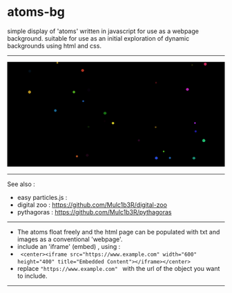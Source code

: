 # atoms-bg

simple display of 'atoms' written in javascript for use as a webpage background.
suitable for use as an initial exploration of dynamic backgrounds using html and css.
**************************************************************************************************
![Alt Text](atoms.png)
**************************************************************************************************
See also :
* easy particles.js :
* digital zoo : https://github.com/Mulc1b3R/digital-zoo
* pythagoras : https://github.com/Mulc1b3R/pythagoras
*************************************************************************************************** 
* The atoms float freely and the html page can be populated with txt and images as a conventional 'webpage'.
* include an 'iframe' (embed) , using :
* ``` <center><iframe src="https://www.example.com" width="600" height="400" title="Embedded Content"></iframe></center>```
* replace ```"https://www.example.com" ``` with the url of the object you want to include.
*****************************************************************************************************
